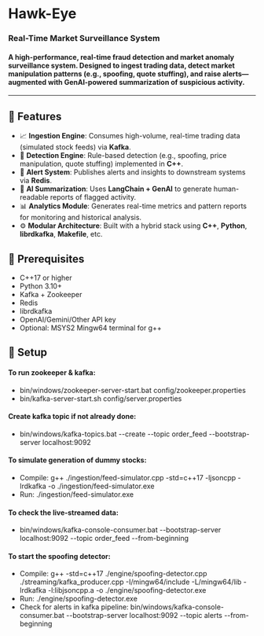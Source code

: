 # Hawk-Eye
### Real-Time Market Surveillance System

#### A high-performance, real-time fraud detection and market anomaly surveillance system. Designed to ingest trading data, detect market manipulation patterns (e.g., spoofing, quote stuffing), and raise alerts—augmented with GenAI-powered summarization of suspicious activity.

---

## 📌 Features

- 📈 **Ingestion Engine**: Consumes high-volume, real-time trading data (simulated stock feeds) via **Kafka**.
- 🧩 **Detection Engine**: Rule-based detection (e.g., spoofing, price manipulation, quote stuffing) implemented in **C++**.
- 🚨 **Alert System**: Publishes alerts and insights to downstream systems via **Redis**.
- 🤖 **AI Summarization**: Uses **LangChain + GenAI** to generate human-readable reports of flagged activity.
- 📊 **Analytics Module**: Generates real-time metrics and pattern reports for monitoring and historical analysis.
- ⚙️ **Modular Architecture**: Built with a hybrid stack using **C++**, **Python**, **librdkafka**, **Makefile**, etc.


## 📌 Prerequisites

- C++17 or higher
- Python 3.10+
- Kafka + Zookeeper
- Redis
- librdkafka
- OpenAI/Gemini/Other API key
- Optional: MSYS2 Mingw64 terminal for g++ 

## 📌 Setup

#### To run zookeeper & kafka:

  - bin/windows/zookeeper-server-start.bat config/zookeeper.properties
  - bin/kafka-server-start.sh config/server.properties

#### Create kafka topic if not already done:

  - bin/windows/kafka-topics.bat --create --topic order_feed --bootstrap-server localhost:9092

#### To simulate generation of dummy stocks:

  - Compile: g++ ./ingestion/feed-simulator.cpp -std=c++17 -ljsoncpp -lrdkafka -o ./ingestion/feed-simulator.exe
  - Run: ./ingestion/feed-simulator.exe

#### To check the live-streamed data:

  - bin/windows/kafka-console-consumer.bat --bootstrap-server localhost:9092 --topic order_feed --from-beginning

#### To start the spoofing detector:

  - Compile: g++ -std=c++17 ./engine/spoofing-detector.cpp ./streaming/kafka_producer.cpp -I/mingw64/include -L/mingw64/lib -lrdkafka -l:libjsoncpp.a -o ./engine/spoofing-detector.exe
  - Run: ./engine/spoofing-detector.exe
  - Check for alerts in kafka pipeline: bin/windows/kafka-console-consumer.bat --bootstrap-server localhost:9092 --topic alerts --from-beginning









